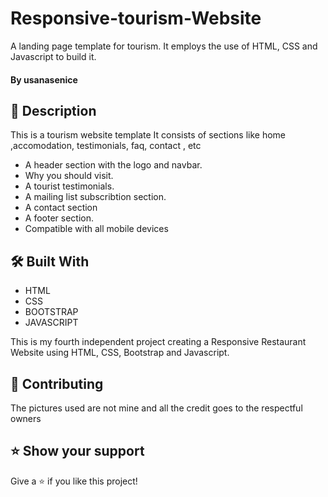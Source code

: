 
# Responsive-tourism-Website

A landing page template for tourism. It employs the use of HTML, CSS and Javascript to build it.

#### By **usanasenice**

## 📖 Description
This is a tourism website template
It consists of sections like home ,accomodation, testimonials, faq, contact , etc

* A header section with the logo and navbar.
* Why you should visit.
* A tourist testimonials.
* A mailing list subscribtion section.
* A contact section
* A footer section.
* Compatible with all mobile devices  



## 🛠 Built With
* HTML
* CSS
* BOOTSTRAP
* JAVASCRIPT



This is my fourth independent project creating a Responsive Restaurant Website using HTML, CSS, Bootstrap and Javascript.



## 🤝 Contributing 
The pictures used are not mine and all the credit goes to the respectful owners

## ⭐️ Show your support 

Give a ⭐️ if you like this project!

